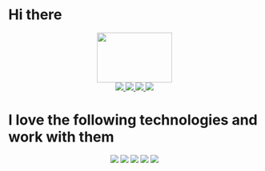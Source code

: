 <div>
  <h1>Hi there</h1>
  <p>
    
  </p>
</div>

<div align="center">
  <img src="https://media.giphy.com/media/2IudUHdI075HL02Pkk/giphy.gif" width="150" height="100" />
</div>

<div align="center">
  <a target="_blank" href="https://www.linkedin.com/in/bryson-steven-mosquera-florez-429b9b14b">
    <img src="https://img.shields.io/badge/linkedin-0A66C2.svg?&style=for-the-badge&logo=linkedin&logoColor=white">
  </a>
  <a target="_blank" href="https://twitter.com/BrysonFlorez">
    <img src="https://img.shields.io/badge/twitter-1DA1F2.svg?&style=for-the-badge&logo=twitter&logoColor=white">
  </a>
  <a target="_blank" href="https://www.youtube.com/@brysonfldev">
    <img src="https://img.shields.io/badge/youtube-FF0000.svg?&style=for-the-badge&logo=youtube&logoColor=white">
  </a>
  <a target="_blank" href="https://www.twitch.tv/brysonfl">
    <img src="https://img.shields.io/badge/twitch-9146FF.svg?&style=for-the-badge&logo=twitch&logoColor=white">
  </a>
</div>

<div>
  <h1>
    I love the following technologies and work with them
  </h1>
</div>

<div align="center" class="container">
  <img src="https://img.shields.io/badge/react-61DAFB.svg?&style=for-the-badge&logo=react&logoColor=white" />
  <img src="https://img.shields.io/badge/spring%20boot-6DB33F.svg?&style=for-the-badge&logo=spring-boot&logoColor=white" />
  <img src="https://img.shields.io/badge/next.js-000000.svg?&style=for-the-badge&logo=next.js&logoColor=white" />
  <img src="https://img.shields.io/badge/postgresql-4169E1.svg?&style=for-the-badge&logo=postgresql&logoColor=white" />
  <img src="https://img.shields.io/badge/mongodb-47A248.svg?&style=for-the-badge&logo=mongodb&logoColor=white" />
</div>
